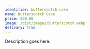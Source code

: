 ```yaml
---
identifier: butterscotch-cake
name: Butterscotch Cake
price: 800.00
image: /dist/images/butterscotch.webp
delivary: true
---
```

Description goes here.